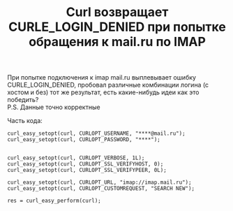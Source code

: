 ﻿---
title: "Curl возвращает CURLE_LOGIN_DENIED при попытке обращения к mail.ru по IMAP"
se.owner.user_id: 311350
se.owner.display_name: "Константин R."
se.owner.link: "https://ru.stackoverflow.com/users/311350/%d0%9a%d0%be%d0%bd%d1%81%d1%82%d0%b0%d0%bd%d1%82%d0%b8%d0%bd-r"
se.link: "https://ru.stackoverflow.com/questions/889275/curl-%d0%b2%d0%be%d0%b7%d0%b2%d1%80%d0%b0%d1%89%d0%b0%d0%b5%d1%82-curle-login-denied-%d0%bf%d1%80%d0%b8-%d0%bf%d0%be%d0%bf%d1%8b%d1%82%d0%ba%d0%b5-%d0%be%d0%b1%d1%80%d0%b0%d1%89%d0%b5%d0%bd%d0%b8%d1%8f-%d0%ba-mail-ru-%d0%bf%d0%be-imap"
se.question_id: 889275
se.post_type: question
se.score: 1
---
<p>При попытке подключения к imap mail.ru выплевывает ошибку CURLE_LOGIN_DENIED, пробовал различные комбинации логина (с хостом и без) тот же результат, есть какие-нибудь идеи как это победить?<br>
P.S. Данные точно корректные</p>

<p>Часть кода:</p>

<pre><code>curl_easy_setopt(curl, CURLOPT_USERNAME, "****@mail.ru");
curl_easy_setopt(curl, CURLOPT_PASSWORD, "****");


curl_easy_setopt(curl, CURLOPT_VERBOSE, 1L);
curl_easy_setopt(curl, CURLOPT_SSL_VERIFYHOST, 0);
curl_easy_setopt(curl, CURLOPT_SSL_VERIFYPEER, 0L);

curl_easy_setopt(curl, CURLOPT_URL, "imap://imap.mail.ru");
curl_easy_setopt(curl, CURLOPT_CUSTOMREQUEST, "SEARCH NEW");

res = curl_easy_perform(curl);
</code></pre>
